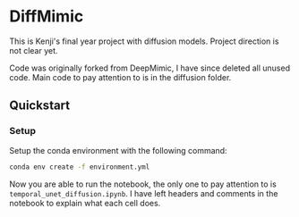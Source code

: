 # DiffMimic

This is Kenji's final year project with diffusion models. Project direction is not clear yet.

Code was originally forked from DeepMimic, I have since deleted all unused code.
Main code to pay attention to is in the diffusion folder.

## Quickstart

### Setup

Setup the conda environment with the following command:

```bash
conda env create -f environment.yml
```

Now you are able to run the notebook, the only one to pay attention to is `temporal_unet_diffusion.ipynb`. I have left headers and comments in the notebook to explain what each cell does.

